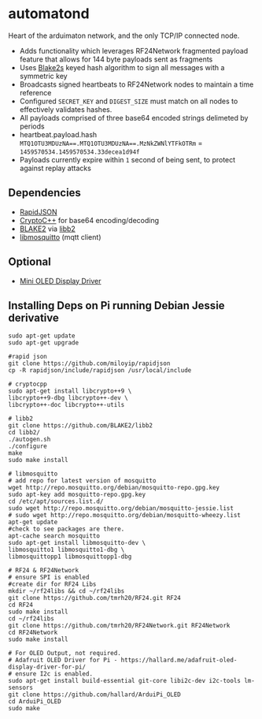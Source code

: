 # automatond
Heart of the arduimaton network, and the only TCP/IP connected node.

- Adds functionality which leverages RF24Network fragmented payload feature that allows for 144 byte payloads sent as fragments
- Uses [Blake2s](https://blake2.net/) keyed hash algorithm to sign all messages with a symmetric key
- Broadcasts signed heartbeats to RF24Network nodes to maintain a time reference
- Configured `SECRET_KEY` and `DIGEST_SIZE` must match on all nodes to effectively validates hashes.
- All payloads comprised of three base64 encoded strings delimeted by periods
- heartbeat.payload.hash `MTQ1OTU3MDUzNA==.MTQ1OTU3MDUzNA==.MzNkZWNlYTFkOTRm` = `1459570534.1459570534.33decea1d94f`
- Payloads currently expire within `1` second of being sent, to protect against replay attacks

## Dependencies
- [RapidJSON](https://github.com/miloyip/rapidjson)
- [CryptoC++](https://www.cryptopp.com/) for base64 encoding/decoding
- [BLAKE2](https://blake2.net/) via [libb2](https://github.com/BLAKE2/libb2)
- [libmosquitto](http://mosquitto.org/) (mqtt client)

## Optional
- [Mini OLED Display Driver](https://github.com/hallard/ArduiPi_OLED)

## Installing Deps on Pi running Debian Jessie derivative
```
sudo apt-get update
sudo apt-get upgrade

#rapid json
git clone https://github.com/miloyip/rapidjson
cp -R rapidjson/include/rapidjson /usr/local/include

# cryptocpp 
sudo apt-get install libcrypto++9 \
libcrypto++9-dbg libcrypto++-dev \
libcrypto++-doc libcrypto++-utils

# libb2
git clone https://github.com/BLAKE2/libb2
cd libb2/
./autogen.sh
./configure
make
sudo make install

# libmosquitto
# add repo for latest version of mosquitto
wget http://repo.mosquitto.org/debian/mosquitto-repo.gpg.key
sudo apt-key add mosquitto-repo.gpg.key
cd /etc/apt/sources.list.d/
sudo wget http://repo.mosquitto.org/debian/mosquitto-jessie.list
# sudo wget http://repo.mosquitto.org/debian/mosquitto-wheezy.list
apt-get update
#check to see packages are there.
apt-cache search mosquitto 
sudo apt-get install libmosquitto-dev \
libmosquitto1 libmosquitto1-dbg \
libmosquittopp1 libmosquittopp1-dbg

# RF24 & RF24Network
# ensure SPI is enabled
#create dir for RF24 Libs
mkdir ~/rf24libs && cd ~/rf24libs
git clone https://github.com/tmrh20/RF24.git RF24 
cd RF24
sudo make install
cd ~/rf24libs  
git clone https://github.com/tmrh20/RF24Network.git RF24Network
cd RF24Network
sudo make install

# For OLED Output, not required.
# Adafruit OLED Driver for Pi - https://hallard.me/adafruit-oled-display-driver-for-pi/
# ensure I2c is enabled.
sudo apt-get install build-essential git-core libi2c-dev i2c-tools lm-sensors
git clone https://github.com/hallard/ArduiPi_OLED
cd ArduiPi_OLED
sudo make
```
